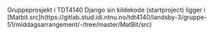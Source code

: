 Gruppeprosjekt i TDT4140
Django sin kildekode (startproject) ligger i [Matbit.src]h(ttps://gitlab.stud.idi.ntnu.no/tdt4140/landsby-3/gruppe-51/middagsarrangement/-/tree/master/MatBit/src)
